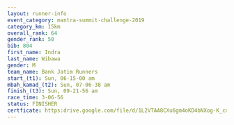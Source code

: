 ```yaml
---
layout: runner-info 
event_category: mantra-summit-challenge-2019 
category_km: 15km 
overall_rank: 64
gender_rank: 50
bib: 804
first_name: Indra
last_name: Wibawa
gender: M
team_name: Bank Jatim Runners
start_(t1): Sun, 06-15-00 am
mbah_kamad_(t2): Sun, 07-06-38 am
finish_(t3): Sun, 09-21-56 am
race_time: 3-06-56
status: FINISHER
certficate: https:drive.google.com/file/d/1L2VTAA8CXu6gm4oKD4bNXog-K_cd6TZj/view?usp=sharing
---
```

